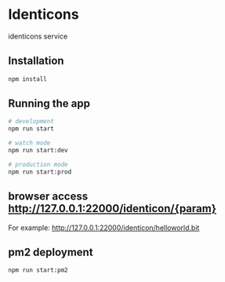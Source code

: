 # Identicons

identicons service

## Installation

```bash
npm install
```

## Running the app

```bash
# development
npm run start

# watch mode
npm run start:dev

# production mode
npm run start:prod
```

## browser access http://127.0.0.1:22000/identicon/{param}

For example: http://127.0.0.1:22000/identicon/helloworld.bit

## pm2 deployment
```bash
npm run start:pm2
```

